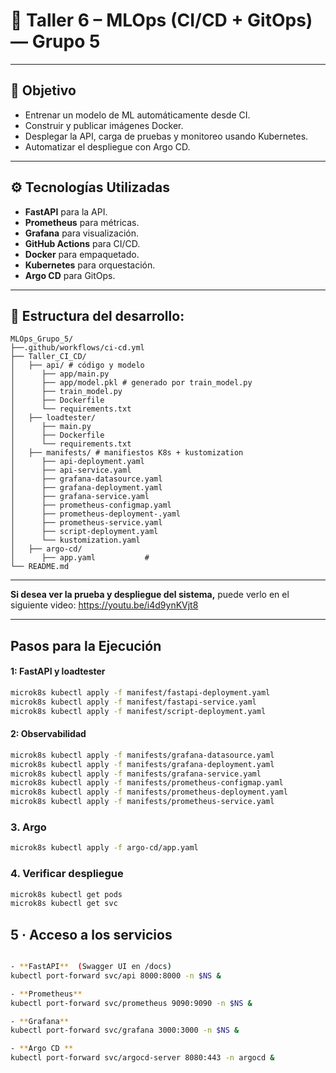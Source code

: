 # 🚀 Taller 6 – MLOps (CI/CD + GitOps) — **Grupo 5**

---

## 🎯 Objetivo
 
- Entrenar un modelo de ML automáticamente desde CI.
- Construir y publicar imágenes Docker.
- Desplegar la API, carga de pruebas y monitoreo usando Kubernetes.
- Automatizar el despliegue con Argo CD.
 
---
 
## ⚙️ Tecnologías Utilizadas
 
- **FastAPI** para la API.
- **Prometheus** para métricas.
- **Grafana** para visualización.
- **GitHub Actions** para CI/CD.
- **Docker** para empaquetado.
- **Kubernetes** para orquestación.
- **Argo CD** para GitOps.
 

---

## 📂 Estructura del desarrollo:

```
MLOps_Grupo_5/
├──.github/workflows/ci-cd.yml
├── Taller_CI_CD/
│   ├── api/ # código y modelo
│      ├── app/main.py  
│      ├── app/model.pkl # generado por train_model.py
│      ├── train_model.py
│      ├── Dockerfile
│      └── requirements.txt
│   ├── loadtester/ 
│      ├── main.py
│      ├── Dockerfile
│      └── requirements.txt
│   ├── manifests/ # manifiestos K8s + kustomization
│      ├── api-deployment.yaml
│      ├── api-service.yaml
│      ├── grafana-datasource.yaml
│      ├── grafana-deployment.yaml
│      ├── grafana-service.yaml
│      ├── prometheus-configmap.yaml
│      ├── prometheus-deployment-.yaml
│      ├── prometheus-service.yaml
│      ├── script-deployment.yaml
│      └── kustomization.yaml
│   ├── argo-cd/
│      ├── app.yaml           #
└── README.md   
```

---

**Si desea ver la prueba y despliegue del sistema,** puede verlo en el siguiente video: https://youtu.be/i4d9ynKVjt8 

---

## Pasos para la Ejecución

#### 1: FastAPI y loadtester
```bash
microk8s kubectl apply -f manifest/fastapi-deployment.yaml
microk8s kubectl apply -f manifest/fastapi-service.yaml
microk8s kubectl apply -f manifest/script-deployment.yaml
```

#### 2: Observabilidad
```bash
microk8s kubectl apply -f manifests/grafana-datasource.yaml
microk8s kubectl apply -f manifests/grafana-deployment.yaml
microk8s kubectl apply -f manifests/grafana-service.yaml
microk8s kubectl apply -f manifests/prometheus-configmap.yaml
microk8s kubectl apply -f manifests/prometheus-deployment.yaml
microk8s kubectl apply -f manifests/prometheus-service.yaml
```

### 3. Argo
```bash
microk8s kubectl apply -f argo-cd/app.yaml
```

### 4. Verificar despliegue
```bash
microk8s kubectl get pods
microk8s kubectl get svc
```
## 5 · Acceso a los servicios 

```bash

- **FastAPI**  (Swagger UI en /docs)
kubectl port-forward svc/api 8000:8000 -n $NS &

- **Prometheus**
kubectl port-forward svc/prometheus 9090:9090 -n $NS &

- **Grafana**
kubectl port-forward svc/grafana 3000:3000 -n $NS &

- **Argo CD **  
kubectl port-forward svc/argocd-server 8080:443 -n argocd &






